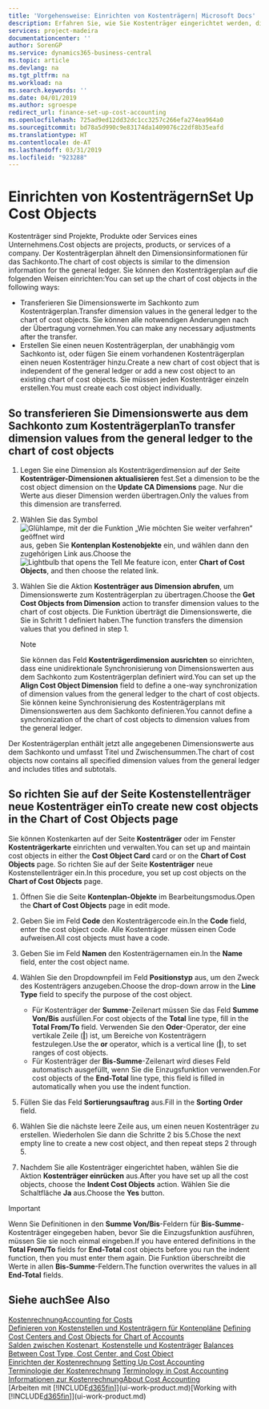 ```yaml
---
title: 'Vorgehensweise: Einrichten von Kostenträgern| Microsoft Docs'
description: Erfahren Sie, wie Sie Kostenträger eingerichtet werden, die gleich sind wie Dimensionen in der Finanzbuchhaltung.
services: project-madeira
documentationcenter: ''
author: SorenGP
ms.service: dynamics365-business-central
ms.topic: article
ms.devlang: na
ms.tgt_pltfrm: na
ms.workload: na
ms.search.keywords: ''
ms.date: 04/01/2019
ms.author: sgroespe
redirect_url: finance-set-up-cost-accounting
ms.openlocfilehash: 725ad9ed12dd32dc1cc3257c266efa274ea964a0
ms.sourcegitcommit: bd78a5d990c9e83174da1409076c22df8b35eafd
ms.translationtype: HT
ms.contentlocale: de-AT
ms.lasthandoff: 03/31/2019
ms.locfileid: "923288"
---
```

# <a name="set-up-cost-objects"></a><span data-ttu-id="d5ad0-103">Einrichten von Kostenträgern</span><span class="sxs-lookup"><span data-stu-id="d5ad0-103">Set Up Cost Objects</span></span>
<span data-ttu-id="d5ad0-104">Kostenträger sind Projekte, Produkte oder Services eines Unternehmens.</span><span class="sxs-lookup"><span data-stu-id="d5ad0-104">Cost objects are projects, products, or services of a company.</span></span> <span data-ttu-id="d5ad0-105">Der Kostenträgerplan ähnelt den Dimensionsinformationen für das Sachkonto.</span><span class="sxs-lookup"><span data-stu-id="d5ad0-105">The chart of cost objects is similar to the dimension information for the general ledger.</span></span> <span data-ttu-id="d5ad0-106">Sie können den Kostenträgerplan auf die folgenden Weisen einrichten:</span><span class="sxs-lookup"><span data-stu-id="d5ad0-106">You can set up the chart of cost objects in the following ways:</span></span>  

* <span data-ttu-id="d5ad0-107">Transferieren Sie Dimensionswerte im Sachkonto zum Kostenträgerplan.</span><span class="sxs-lookup"><span data-stu-id="d5ad0-107">Transfer dimension values in the general ledger to the chart of cost objects.</span></span> <span data-ttu-id="d5ad0-108">Sie können alle notwendigen Änderungen nach der Übertragung vornehmen.</span><span class="sxs-lookup"><span data-stu-id="d5ad0-108">You can make any necessary adjustments after the transfer.</span></span>  
* <span data-ttu-id="d5ad0-109">Erstellen Sie einen neuen Kostenträgerplan, der unabhängig vom Sachkonto ist, oder fügen Sie einem vorhandenen Kostenträgerplan einen neuen Kostenträger hinzu.</span><span class="sxs-lookup"><span data-stu-id="d5ad0-109">Create a new chart of cost object that is independent of the general ledger or add a new cost object to an existing chart of cost objects.</span></span> <span data-ttu-id="d5ad0-110">Sie müssen jeden Kostenträger einzeln erstellen.</span><span class="sxs-lookup"><span data-stu-id="d5ad0-110">You must create each cost object individually.</span></span>  

## <a name="to-transfer-dimension-values-from-the-general-ledger-to-the-chart-of-cost-objects"></a><span data-ttu-id="d5ad0-111">So transferieren Sie Dimensionswerte aus dem Sachkonto zum Kostenträgerplan</span><span class="sxs-lookup"><span data-stu-id="d5ad0-111">To transfer dimension values from the general ledger to the chart of cost objects</span></span>  
1.  <span data-ttu-id="d5ad0-112">Legen Sie eine Dimension als Kostenträgerdimension auf der Seite **Kostenträger-Dimensionen aktualisieren** fest.</span><span class="sxs-lookup"><span data-stu-id="d5ad0-112">Set a dimension to be the cost object dimension on the **Update CA Dimensions** page.</span></span> <span data-ttu-id="d5ad0-113">Nur die Werte aus dieser Dimension werden übertragen.</span><span class="sxs-lookup"><span data-stu-id="d5ad0-113">Only the values from this dimension are transferred.</span></span>  
2.  <span data-ttu-id="d5ad0-114">Wählen Sie das Symbol ![Glühlampe, mit der die Funktion „Wie möchten Sie weiter verfahren“ geöffnet wird](media/ui-search/search_small.png "Wie möchten Sie weiter verfahren?") aus, geben Sie **Kontenplan Kostenobjekte** ein, und wählen dann den zugehörigen Link aus.</span><span class="sxs-lookup"><span data-stu-id="d5ad0-114">Choose the ![Lightbulb that opens the Tell Me feature](media/ui-search/search_small.png "Tell me what you want to do") icon, enter **Chart of Cost Objects**, and then choose the related link.</span></span>  
3.  <span data-ttu-id="d5ad0-115">Wählen Sie die Aktion **Kostenträger aus Dimension abrufen**, um Dimensionswerte zum Kostenträgerplan zu übertragen.</span><span class="sxs-lookup"><span data-stu-id="d5ad0-115">Choose the **Get Cost Objects from Dimension** action to transfer dimension values to the chart of cost objects.</span></span> <span data-ttu-id="d5ad0-116">Die Funktion überträgt die Dimensionswerte, die Sie in Schritt 1 definiert haben.</span><span class="sxs-lookup"><span data-stu-id="d5ad0-116">The function transfers the dimension values that you defined in step 1.</span></span>  

    > [!NOTE]  
    >  <span data-ttu-id="d5ad0-117">Sie können das Feld **Kostenträgerdimension ausrichten** so einrichten, dass eine unidirektionale Synchronisierung von Dimensionswerten aus dem Sachkonto zum Kostenträgerplan definiert wird.</span><span class="sxs-lookup"><span data-stu-id="d5ad0-117">You can set up the **Align Cost Object Dimension**  field to define a one-way synchronization of dimension values from the general ledger to the chart of cost objects.</span></span> <span data-ttu-id="d5ad0-118">Sie können keine Synchronisierung des Kostenträgerplans mit Dimensionswerten aus dem Sachkonto definieren.</span><span class="sxs-lookup"><span data-stu-id="d5ad0-118">You cannot define a synchronization of the chart of cost objects to dimension values from the general ledger.</span></span>  

<span data-ttu-id="d5ad0-119">Der Kostenträgerplan enthält jetzt alle angegebenen Dimensionswerte aus dem Sachkonto und umfasst Titel und Zwischensummen.</span><span class="sxs-lookup"><span data-stu-id="d5ad0-119">The chart of cost objects now contains all specified dimension values from the general ledger and includes titles and subtotals.</span></span>  

## <a name="to-create-new-cost-objects-in-the-chart-of-cost-objects-page"></a><span data-ttu-id="d5ad0-120">So richten Sie auf der Seite Kostenstellenträger neue Kostenträger ein</span><span class="sxs-lookup"><span data-stu-id="d5ad0-120">To create new cost objects in the Chart of Cost Objects page</span></span>  
<span data-ttu-id="d5ad0-121">Sie können Kostenkarten auf der Seite **Kostenträger** oder im Fenster **Kostenträgerkarte** einrichten und verwalten.</span><span class="sxs-lookup"><span data-stu-id="d5ad0-121">You can set up and maintain cost objects in either the **Cost Object Card** card or on the **Chart of Cost Objects** page.</span></span> <span data-ttu-id="d5ad0-122">So richten Sie auf der Seite **Kostenträger** neue Kostenstellenträger ein.</span><span class="sxs-lookup"><span data-stu-id="d5ad0-122">In this procedure, you set up cost objects on the **Chart of Cost Objects** page.</span></span>  

1.  <span data-ttu-id="d5ad0-123">Öffnen Sie die Seite **Kontenplan-Objekte** im Bearbeitungsmodus.</span><span class="sxs-lookup"><span data-stu-id="d5ad0-123">Open the **Chart of Cost Objects** page in edit mode.</span></span>  
2.  <span data-ttu-id="d5ad0-124">Geben Sie im Feld **Code** den Kostenträgercode ein.</span><span class="sxs-lookup"><span data-stu-id="d5ad0-124">In the **Code** field, enter the cost object code.</span></span> <span data-ttu-id="d5ad0-125">Alle Kostenträger müssen einen Code aufweisen.</span><span class="sxs-lookup"><span data-stu-id="d5ad0-125">All cost objects must have a code.</span></span>  
3.  <span data-ttu-id="d5ad0-126">Geben Sie im Feld **Namen** den Kostenträgernamen ein.</span><span class="sxs-lookup"><span data-stu-id="d5ad0-126">In the **Name** field, enter the cost object name.</span></span>  
4.  <span data-ttu-id="d5ad0-127">Wählen Sie den Dropdownpfeil im Feld **Positionstyp** aus, um den Zweck des Kostenträgers anzugeben.</span><span class="sxs-lookup"><span data-stu-id="d5ad0-127">Choose the drop-down arrow in the **Line Type** field to specify the purpose of the cost object.</span></span>  

    * <span data-ttu-id="d5ad0-128">Für Kostenträger der **Summe**-Zeilenart müssen Sie das Feld **Summe Von/Bis** ausfüllen.</span><span class="sxs-lookup"><span data-stu-id="d5ad0-128">For cost objects of the **Total** line type, fill in the **Total From/To** field.</span></span> <span data-ttu-id="d5ad0-129">Verwenden Sie den **Oder**-Operator, der eine vertikale Zeile (**&#124;**) ist, um Bereiche von Kostenträgern festzulegen.</span><span class="sxs-lookup"><span data-stu-id="d5ad0-129">Use the **or** operator, which is a vertical line (**&#124;**), to set ranges of cost objects.</span></span>  
    * <span data-ttu-id="d5ad0-130">Für Kostenträger der **Bis-Summe**-Zeilenart wird dieses Feld automatisch ausgefüllt, wenn Sie die Einzugsfunktion verwenden.</span><span class="sxs-lookup"><span data-stu-id="d5ad0-130">For cost objects of the **End-Total** line type, this field is filled in automatically when you use  the indent function.</span></span>  
5.  <span data-ttu-id="d5ad0-131">Füllen Sie das Feld **Sortierungsauftrag** aus.</span><span class="sxs-lookup"><span data-stu-id="d5ad0-131">Fill in the **Sorting Order** field.</span></span>  
6.  <span data-ttu-id="d5ad0-132">Wählen Sie die nächste leere Zeile aus, um einen neuen Kostenträger zu erstellen. Wiederholen Sie dann die Schritte 2 bis 5.</span><span class="sxs-lookup"><span data-stu-id="d5ad0-132">Chose the next empty line to create a new cost object, and then repeat steps 2 through 5.</span></span>  
7.  <span data-ttu-id="d5ad0-133">Nachdem Sie alle Kostenträger eingerichtet haben, wählen Sie die Aktion **Kostenträger einrücken** aus.</span><span class="sxs-lookup"><span data-stu-id="d5ad0-133">After you have set up all the cost objects, choose the **Indent Cost Objects** action.</span></span> <span data-ttu-id="d5ad0-134">Wählen Sie die Schaltfläche **Ja** aus.</span><span class="sxs-lookup"><span data-stu-id="d5ad0-134">Choose the **Yes** button.</span></span>  

> [!IMPORTANT]  
>  <span data-ttu-id="d5ad0-135">Wenn Sie Definitionen in den **Summe Von/Bis**-Feldern für **Bis-Summe**-Kostenträger eingegeben haben, bevor Sie die Einzugsfunktion ausführen, müssen Sie sie noch einmal eingeben.</span><span class="sxs-lookup"><span data-stu-id="d5ad0-135">If you have entered definitions in the **Total From/To** fields for **End-Total** cost objects before you run the indent function, then you must enter them again.</span></span> <span data-ttu-id="d5ad0-136">Die Funktion überschreibt die Werte in allen **Bis-Summe**-Feldern.</span><span class="sxs-lookup"><span data-stu-id="d5ad0-136">The function overwrites the values in all **End-Total** fields.</span></span>  

## <a name="see-also"></a><span data-ttu-id="d5ad0-137">Siehe auch</span><span class="sxs-lookup"><span data-stu-id="d5ad0-137">See Also</span></span>  
[<span data-ttu-id="d5ad0-138">Kostenrechnung</span><span class="sxs-lookup"><span data-stu-id="d5ad0-138">Accounting for Costs</span></span>](finance-manage-cost-accounting.md)  
<span data-ttu-id="d5ad0-139">[Definieren von Kostenstellen und Kostenträgern für Kontenpläne](finance-defining-cost-centers-and-cost-objects-for-chart-of-accounts.md) </span><span class="sxs-lookup"><span data-stu-id="d5ad0-139">[Defining Cost Centers and Cost Objects for Chart of Accounts](finance-defining-cost-centers-and-cost-objects-for-chart-of-accounts.md) </span></span>  
<span data-ttu-id="d5ad0-140">[Salden zwischen Kostenart, Kostenstelle und Kostenträger](finance-balances-between-cost-type-cost-center-and-cost-object.md) </span><span class="sxs-lookup"><span data-stu-id="d5ad0-140">[Balances Between Cost Type, Cost Center, and Cost Object](finance-balances-between-cost-type-cost-center-and-cost-object.md) </span></span>  
<span data-ttu-id="d5ad0-141">[Einrichten der Kostenrechnung](finance-set-up-cost-accounting.md) </span><span class="sxs-lookup"><span data-stu-id="d5ad0-141">[Setting Up Cost Accounting](finance-set-up-cost-accounting.md) </span></span>  
<span data-ttu-id="d5ad0-142">[Terminologie der Kostenrechnung](finance-terminology-in-cost-accounting.md) </span><span class="sxs-lookup"><span data-stu-id="d5ad0-142">[Terminology in Cost Accounting](finance-terminology-in-cost-accounting.md) </span></span>  
[<span data-ttu-id="d5ad0-143">Informationen zur Kostenrechnung</span><span class="sxs-lookup"><span data-stu-id="d5ad0-143">About Cost Accounting</span></span>](finance-about-cost-accounting.md)  
<span data-ttu-id="d5ad0-144">[Arbeiten mit [!INCLUDE[d365fin](includes/d365fin_md.md)]](ui-work-product.md)</span><span class="sxs-lookup"><span data-stu-id="d5ad0-144">[Working with [!INCLUDE[d365fin](includes/d365fin_md.md)]](ui-work-product.md)</span></span>
